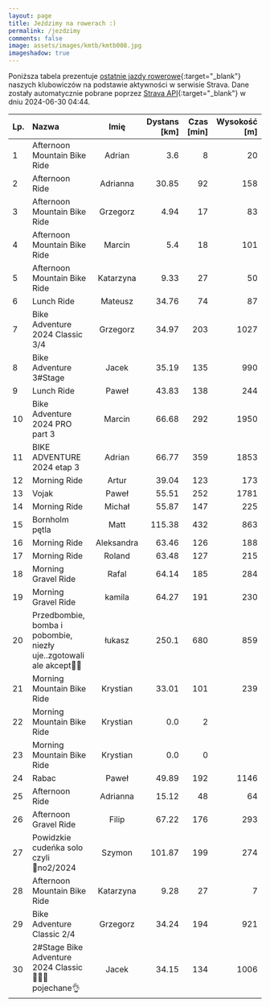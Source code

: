 ```yaml
---
layout: page
title: Jeździmy na rowerach :)
permalink: /jezdzimy
comments: false
image: assets/images/kmtb/kmtb008.jpg
imageshadow: true
---
```


Poniższa tabela prezentuje [ostatnie jazdy rowerowe](https://www.strava.com/clubs/336381){:target="_blank"} naszych klubowiczów na podstawie aktywności w serwisie Strava. Dane zostały automatycznie pobrane poprzez [Strava API](https://developers.strava.com/docs/reference/#api-Clubs-getClubActivitiesById){:target="_blank"} w dniu 2024-06-30 04:44.

Lp. | Nazwa | Imię | Dystans [km] | Czas [min] | Wysokość [m]
:--- | :--- | :---: | ---: | ---: | ---:
1|Afternoon Mountain Bike Ride|Adrian|3.6|8|20
2|Afternoon Ride|Adrianna|30.85|92|158
3|Afternoon Mountain Bike Ride|Grzegorz|4.94|17|83
4|Afternoon Mountain Bike Ride|Marcin|5.4|18|101
5|Afternoon Mountain Bike Ride|Katarzyna|9.33|27|50
6|Lunch Ride|Mateusz|34.76|74|87
7|Bike Adventure 2024 Classic 3/4|Grzegorz|34.97|203|1027
8|Bike Adventure 3#Stage|Jacek|35.19|135|990
9|Lunch Ride|Paweł|43.83|138|244
10|Bike Adventure 2024 PRO part 3|Marcin|66.68|292|1950
11|BIKE ADVENTURE 2024 etap 3|Adrian|66.77|359|1853
12|Morning Ride|Artur|39.04|123|173
13|Vojak|Paweł|55.51|252|1781
14|Morning Ride|Michał|55.87|147|225
15|Bornholm pętla|Matt|115.38|432|863
16|Morning Ride|Aleksandra|63.46|126|188
17|Morning Ride|Roland|63.48|127|215
18|Morning Gravel Ride|Rafal|64.14|185|284
19|Morning Gravel Ride|kamila|64.27|191|230
20|Przedbombie, bomba i pobombie, niezły uje..zgotowali ale akcept🤯🤠|łukasz|250.1|680|859
21|Morning Mountain Bike Ride|Krystian|33.01|101|239
22|Morning Mountain Bike Ride|Krystian|0.0|2|
23|Morning Mountain Bike Ride|Krystian|0.0|0|
24|Rabac|Paweł|49.89|192|1146
25|Afternoon Ride|Adrianna|15.12|48|64
26|Afternoon Gravel Ride|Filip|67.22|176|293
27|Powidzkie cudeńka solo czyli 💯no2/2024|Szymon|101.87|199|274
28|Afternoon Mountain Bike Ride|Katarzyna|9.28|27|7
29|Bike Adventure Classic 2/4|Grzegorz|34.24|194|921
30|2#Stage Bike Adventure 2024 Classic🚴‍♂️💪 pojechane👌|Jacek|34.15|134|1006
